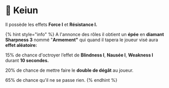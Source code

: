 # 📿 Keiun

Il possède les effets **Force I** et **Résistance I.**

{% hint style="info" %}
A l'annonce des rôles il obtient un **épée** en **diamant** **Sharpness 3** nommé "**Armement"** qui quand il tapera le joueur visé aura **effet aléatoire:**

15% de chance d'octroyer l’effet de **Blindness I**, **Nausée I**, **Weakness I** durant **10 secondes.**

20% de chance de mettre faire le **double de dégât** au joueur.

65% de chance qu'il ne se passe rien.
{% endhint %}

<figure><img src="../../../../../.gitbook/assets/tumblr_036d0b8832eb2f23179d78e49d83e6b6_0b36e304_540.gif" alt=""><figcaption></figcaption></figure>
